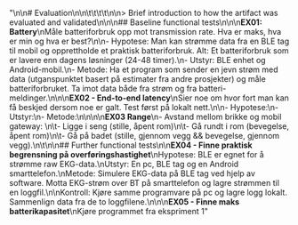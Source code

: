 "\n\n# Evaluation\n\n\t\t\t\t\n\n> Brief introduction to how the artifact was evaluated and validated\n\n\n## Baseline functional tests\n\n\n**EX01: Battery**\nMåle batteriforbruk opp mot transmission rate. Hva er maks, hva er min og hva er best?\n\n- Hypotese: Man kan strømme data fra en BLE tag til mobil og opprettholde et praktisk batteriforbruk. Alt: Et batteriforbruk som er lavere enn dagens løsninger (24-48 timer).\n- Utstyr: BLE enhet og Android-mobil.\n- Metode: Ha et program som sender en jevn strøm med data (utganspunktet basert på estimater fra andre prosjekter) og måle batteriforbruket. Ta imot data både fra strøm og fra batteri-meldinger.\n\n\n**EX02 - End-to-end latency**\nSier noe om hvor fort man kan få beskjed dersom noe er galt. Test først på lokalt nett.\n\n- Hypotese:\n- Utstyr:\n- Metode:\n\n\n\n**EX03 Range**\n- Avstand mellom brikke og mobil gateway: \n\t- Ligge i seng (stille, åpent rom)\n\t- Gå rundt i rom (bevegelse, åpent rom)\n\t- Gå på badet (stille, gjennom vegg && bevegelse, gjennom vegg).\n\t\n\n## Further functional tests\n\n**EX04 - Finne praktisk begrensning på overføringshastighet**\nHypotese: BLE er egnet for å strømme raw EKG-data.\nUtstyr: En pc, BLE tag og en Android smarttelefon.\nMetode: Simulere EKG-data på BLE tag ved hjelp av software. Motta EKG-strøm over BT på smarttelefon og lagre strømmen til en loggfil.\n\nKontroll: Kjøre samme programvare på pc og lagre logg lokalt. Sammenlign data fra de to loggfilene.\n\n\n**EX05 - Finne maks batterikapasitet**\nKjøre programmet fra ekspriment 1"